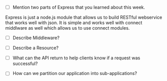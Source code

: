 - [ ] Mention two parts of Express that you learned about this week.

Express is just a node.js module that allows us to build RESTful webservice that works well with json. It is simple and works well with connect middlware as well which allows us to use connect modules.

- [ ] Describe Middleware?

- [ ] Describe a Resource?

- [ ] What can the API return to help clients know if a request was successful?

- [ ] How can we partition our application into sub-applications?